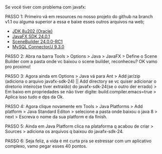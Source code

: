Se você tiver com problema com javafx:

PASSO 1:
Primeiro vá em resources no nosso projeto do github na branch v1.1 ou alguma superior a essa e baixe esses outros arquivos na web;
- [JDK 8u202 (Oracle)](https://www.oracle.com/java/technologies/javase/javase8-archive-downloads.html)
- [JavaFX SDK 24.0.1](https://gluonhq.com/products/javafx/)
- [SceneBuilder 24.0.0-RC1](https://gluonhq.com/products/scene-builder/)
- [MySQL Connector/J 9.3.0](https://dev.mysql.com/downloads/connector/j/)

PASSO 2:
Abra na barra Tools > Options > Java > JavaFX > Define o Scene Builder com a pasta onde vc baixou o scene builder, reconheceu? OK vamo pro proximo!

PASSO 3:
Agora ainda em Options > Java vá para Ant >  Add jar/zip (adiciona o arquivo javafx-sdk-24) || Add directory se vc quiser adicionar o diretorio inteiro(se tiver extraído) do javafx-sdk-24(se o outro der errado) > Em baixo em propriedades se não tiver digite: build.compiler.emacs=true > Aplica isso tudo e dps da Ok.

PASSO 4:
Agora clique novamente em Tools > Java Platforms > Add platform > Java Standard Editon > selecione a pasta onde baixou o java 8 > next > Escreva o nome da sua platform e da finish.

PASSO 5:
Ainda em Java Platform clica na plataforma q acabou de criar > Sources > adiciona os arquivos q baixou do javafx-sdk-24.

PASSO 6:
Seja feliz, a vida é mt curta pra se estressar com um aplicativo complexo, vamo pegar esses 40 pontos.
